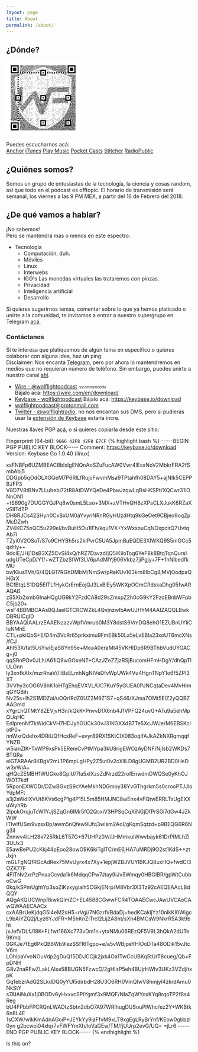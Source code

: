 ```yaml
---
layout: page
title: About
permalink: /about/
---
```

## ¿Dónde?  
![](./images/assets/qrCodesWolflight/wfqr.png)  

   
Puedes escucharnos acá:  
[Anchor](https://anchor.fm/wolflightpodcast)  [iTunes](https://itunes.apple.com/us/podcast/wolflight/id1346042033)  [Play Music](https://playmusic.app.goo.gl/?ibi=com.google.PlayMusic&isi=691797987&ius=googleplaymusic&apn=com.google.android.music&link=https://play.google.com/music/m/Iu4tadjpbygpinsi4rcpybkfvne?t%3DWolflight%26p)  [Pocket Casts](http://pca.st/4p2e)  [Stitcher](http://stitcher.com/s?fid=169556&refid=stpr)  [RadioPublic](https://play.radiopublic.com/wolflight-WonJMO)
    
## ¿Quiénes somos? 

Somos un grupo de entusiastas de la tecnología, la ciencia y cosas random, así que todo en el podcast es offtopic. El horario de transmisión será semanal, los viernes a las 9 PM MEX, a partir del 16 de Febrero del 2018.  



## ¿De qué vamos a hablar?

¡No sabemos!  
Pero se mantendrá más o menos en este espectro:  
* Tecnología
  * Computación, duh.
  * Móviles
  * Linux
  * Interwebs
  * ~~ICO's~~ Las monedas virtuales las trataremos con pinzas.
  * Privacidad
  * Inteligencia artificial
  * Desarrollo  

Si quieres sugerirnos temas, comentar sobre lo que ya hemos platicado o unirte a la comunidad, te invitamos a entrar a nuestro supergrupo en Telegram [acá](https://t.me/wolflightchat).  




### Contáctanos
Si te interesa que platiquemos de algún tema en específico o quieres colaborar con alguna idea, haz un ping:  
Disclaimer: Nos encanta [Telegram](https://telegram.org), pero por ahora lo mantendremos en medios que no requieran número de teléfono. Sin embargo, puedes unirte a nuestro canal [ahí](https://t.me/wolflightpodcast).  


* [Wire - @wolflightpodcast](https://app.wire.com)    <font size="1"><i>recommendado</i></font>  
	Bájalo acá: https://wire.com/en/download/  
* [Keybase - wolflightpodcast](https://keybase.io/wolflightpodcast) 
	Bájalo acá: https://keybase.io/download   
* [wolflightpodcast@protonmail.com](mailto:wolflightpodcast@protonmail.com)  
* [Twitter - @wolflightradio](https://twitter.com/wolflightradio), no nos encantan sus DMS, pero si pudieras usar la [extensión de Keybase](https://keybase.io/docs/extension) estaría incre.  

Nuestras llaves PGP [acá](https://keybase.io/wolflightpodcast/pgp_keys.asc), o si quieres copiarla desde este sitio:  

Fingerprint (64-bit): `9666 42F8 42F8 E7CF`
{% highlight bash %}
-----BEGIN PGP PUBLIC KEY BLOCK-----
Comment: https://keybase.io/download
Version: Keybase Go 1.0.40 (linux)

xsFNBFp6UZMBEAC8bIxIgENQnAoSZuFucAW0Vwr4lEsxNoV2MbkrFRA2fSmbAbj5
DDGpb5qOdOLXGQeM7P6RlLfRujoFwvmMsa9TPtahfh08DAY5+ajNIk5CEPPBJFP3
V8D7V8tBNv7LLubebi72tR8AtDWYQeDe4PbwJzqwLqBsHKSPt/XQCwr31lONnON1
+tS690g7DUGGYQJPq8w0smL5Lso+3MX+zVTHvQH8zXPsCLXJukK6RZaXvSIITdTP
DH8RJCs42SHyh0CxBxUM0aYvyriNRnRGyHUzdHtq9kGeOet9CBjeo9oqZpMcDZwh
ZV4KC75oQC5u299el/bvBuH5Ou1lFh/kqu1VX+YxWxxouCqNOxpclrQ7UvtqAb7l
TZyi0V2OSoT/S7o9CHYBh5rs2kIPvrC5UA5JpmBuEQDE3XIWKQ9S5mOCc5qxHy++
9dolE/JHj1DsB3XZ5CvSI4xQ/hRZ7Davzd/jQ5iKiloTog6YeF8k8BtqTqnQursI
udgUTeCpD/Y1/+wZTZbzSfWf3LV6pAdMlYj906Vkbz7jiPgjy+7F+1hNlbedfkMU
bv/IGusTVh/6/4QLG17RGhDMbM/NmSw/pReKUv163krn8IbCg8jMVjOodpaQHGrX
BCfBtqLS1DQ5EITLfHykCrErnEojQJ3LxBlEy5WKXpOCmCRdskaDhg05fwARAQAB
zS5Xb2xmbGlnaHQgUG9kY2FzdCA8d29sZmxpZ2h0cG9kY2FzdEBnbWFpbC5jb20+
wsF4BBMBCAAsBQJaelGTCRCWZkL4QvjnzwIbAwUJHhM4AAIZAQQLBwkDBRUICgID
BBYAAQIAALrzEAAENzazvWpfVmrub0M3Y8dstS6VmDQ8ehO1EZUBnUYIiCIuNMhE
CTL+pkiQbS+E/D4m3VcRr65prkximu9FmEBk50La5eLvEBla23xoUT6mcXNs/fCJ
Ahl53X/fat5UsYwlEjaS8Yn95e+MoaA0eraMt45VKHlDp6R9BThbVudUYGACg+j0
qqSRnPOv0JLh/A61lQ9wGOxeNT+CAzJZeZZjzRSjBucomHFmHDgY/dhQpTlULGnn
ly3xnfkXIx/mzrRnaV//IiBsELmhNgNIVeDfvWpUWk4Vu4HgnTNpY1o6f5ZPI3XT
3VVhy3oOG6V8hK1oHTgEhqEVXVL/UC7KuY5yGUEA0PJNCqtaDev4MvHimqGYGBih
Nv25s+lh2S1MDZai/uOQrIRdZ0UZ2M9Z1S7+qS46/XJma7OMt5ElZ2yQQBZAAGmd
xYgrLhQTMtY8ZEVjvH3n/kQkK+PnvvDfX6nb4J1VPFQ24uvG+ATu9a5ehMpQUqHC
EdIprenNf7kWidCkVH7HDJyhGUCk30vJ31KGXXdB7Te5XcJWJe/M6EBSKciotP0+
nnWxrQdehx4DRiUQfHcxReF+evyr89RX1SKtClX083oqIfAJkAZkNXRqmqqfYNZB
w5ianZIK+TxWP9xsPk5ERemCvPtMYpa3kU8rigEWOzAyDNF/NjIsb2WKDs7BTQRa
elGTARAAr8KBgV2mL1P6mpLgHPy2Z5ut0v2cXlILD8gUGMB2UR2BD0HeDw3yWiA+
qHQcZEMBH1WUGko8GpiU/7Ia5xIXzsZdNrzd22rofEnwdmDWQSe0yKhOJWDT7kdf
5RponEXWODr/DZwBGxzS9cYAeMkhNDGmoy38YvGThgrkm5s0crooPTJJloYdpMFt
a3j2aWdIXVUt8KVs6cgP1g4P15L5m85HMJNC8wEnx4vFQtwERRLTsUgEXXuWyhRb
2lpokOrqjuTcW1YJjSZqGn6IMr5fO2QcxiV3HPSqCqXiNGjDfPrSGi7dGw4JZkWW
ITlwlfUSm9vzsxBp/awm5nQfew9Ufq3wlsm2AoI/gKqmSqtzd+p9BEQG6R6Ng3iI
Znnwv4iLH28k725RkL6T57G+67UHPz0V//JHMmkuIWwvbayk61DrPIMLhZl3UUx3
E5awBePU2cKkj44pEoo28owO9K6kiTglTC/mE6jHA7uMRDj9O2st1KdS++ztJxjn
mGLFgNQfRGcAdRex75MvUyrx4x7Xy+1epjWZBJVUYIBKJQ8uxHQ+fwdCI3OZK77F
4FlTNv2xrPzPnaaCcvda1k6MdqqCPw7Jtay9iJv5Wmqy0HBGIBR/gpWtCubboCwG
0kq/kSPmUghtYp3soZiKzxygiaih5CGkjENrp/M8Vbr3X3Tz92cAEQEAAcLBdQQY
AQgAKQUCWnpRkwkQlmZC+EL4588CGwwFCR4TOAAECwcJAwUVCAoCAwQWAAECAACx
cxAABrUeKjdqG5l4eM2sH5+rVgi/7NGzrIVBdaDj+hedKCakljYz10nlkKI0Wigc
L9bAiYZQ2j/Lyz6YJdFR+M5hKnZiTrcI2Lij2A8ht/sXh4BMCsW9NkrR5A3k9bht
jxJefVDLfJ18K+FLfwt166Xc773vDm1n+ytxNMu06REzQF5V9L3hQkA2dUTe9Kmq
0GKJe7fEg6PkQB6Wb9IezSSf16Tgpo+e/a5vWBjpeYHlOoDTa48ODik15vJtcV6m
LOhipaVvoNOuVdp2gDuQ15DDJCCjk2jxk4Oa1TwCcUBKq5tUrT8cueg/Qb+FpDNH
G8v2naRFwZLakLAIse58BUGN5FzwcO/2gHlirP5eh4BUjrHWIv3UKz3VZdjItxpK
Gq1ebzrAdG2SLkdDQ0yYUl5dirbdH28U3O6RH0VmQIwV8hmjyI4zkrdAmu0NkStY
s7AIAiNuXx1j0BODv6yHxxxcSPiYgmf3x9MQF/NIaZqWYoxKYq8rqoTP2f8s4Reg
bU4FPbbFPCRQnLWADtzSbtn2dbO7A97WRIhugDUSouPlWhc/ez2Y+WKBtk6n8L4E
1sCXW/wIkKmAdnAGoiP+JEYkYy9iaFfvM9xLT9xgEgLRyBrYnf/KEow0gbbzI0yn
g2bcwoi04xlqr7vFWFYmXh/loVaGEw/TM/fjUUrp2evG/UQ=
=jLr6
-----END PGP PUBLIC KEY BLOCK-----
{% endhighlight %}
  


Is this on?  

